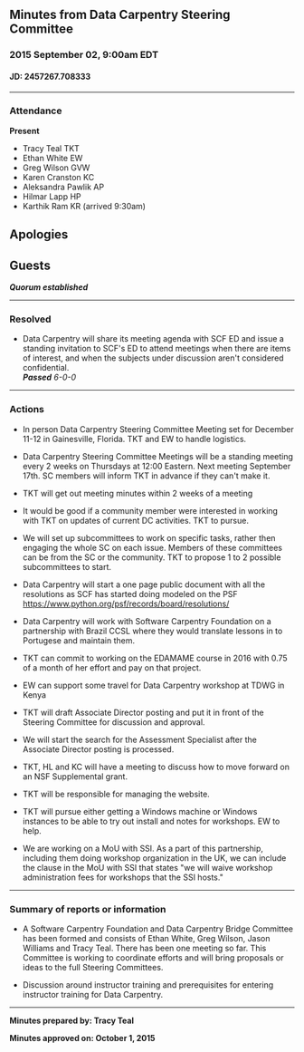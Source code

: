 ## Minutes from Data Carpentry Steering Committee
### 2015 September 02, 9:00am EDT
#### JD: 2457267.708333

---

### Attendance
**Present**
- Tracy Teal TKT
- Ethan White EW
- Greg Wilson GVW
- Karen Cranston KC
- Aleksandra Pawlik AP
- Hilmar Lapp HP
- Karthik Ram KR (arrived 9:30am)

**Apologies**
-

**Guests**
-

_**Quorum established**_

---

### Resolved

- Data Carpentry will share its meeting agenda with SCF ED and issue a standing invitation to SCF's ED to attend meetings when there are items of interest, and when the subjects under discussion aren't considered confidential.  
_**Passed** 6-0-0_

---

### Actions
- In person Data Carpentry Steering Committee Meeting set for December 11-12 in
Gainesville, Florida. TKT and EW to handle logistics.

- Data Carpentry Steering Committee Meetings will be a standing meeting every
2 weeks on Thursdays at 12:00 Eastern. Next meeting September 17th. SC members
will inform TKT in advance if they can't make it.

- TKT will get out meeting minutes within 2 weeks of a meeting

- It would be good if a community member were interested in working with TKT
on updates of current DC activities. TKT to pursue.

- We will set up subcommittees to work on specific tasks, rather then engaging
the whole SC on each issue. Members of these committees can be from the SC
or the community. TKT to propose 1 to 2 possible subcommittees to start.

- Data Carpentry will start a one page public document with all the resolutions
as SCF has started doing modeled on the PSF https://www.python.org/psf/records/board/resolutions/

- Data Carpentry will work with Software Carpentry Foundation on a partnership with
Brazil CCSL where they would translate lessons in to Portugese and maintain them.  

- TKT can commit to working on the EDAMAME course in 2016 with 0.75 of a month
of her effort and pay on that project.

- EW can support some travel for Data Carpentry workshop at TDWG in Kenya

- TKT will draft Associate Director posting and put it in front of the Steering
Committee for discussion and approval.

- We will start the search for the Assessment Specialist after the Associate Director
posting is processed.

- TKT, HL and KC will have a meeting to discuss how to move forward on an NSF
Supplemental grant.

- TKT will be responsible for managing the website.

- TKT will pursue either getting a Windows machine or Windows instances to
be able to try out install and notes for workshops. EW to help.

- We are working on a MoU with SSI. As a part of this partnership, including them
doing workshop organization in the
UK, we can include the clause in the MoU with SSI that states
"we will waive workshop administration fees for workshops that the SSI hosts."

---

### Summary of	reports	or information

- A Software Carpentry Foundation and Data Carpentry Bridge Committee has been
formed and consists of Ethan White, Greg Wilson, Jason Williams and Tracy Teal.
There has been one meeting so far. This Committee is working to coordinate
efforts and will bring proposals or ideas to the full Steering Committees.

- Discussion around instructor training and prerequisites for entering instructor
training for Data Carpentry.

---

**Minutes prepared by: Tracy Teal**

**Minutes approved on: October 1, 2015**
